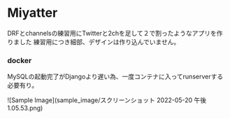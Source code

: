 # Miyatter
DRFとchannelsの練習用にTwitterと2chを足して２で割ったようなアプリを作りました
練習用につき細部、デザインは作り込んでいません。


<h3>docker</h3>
MySQLの起動完了がDjangoより遅い為、一度コンテナに入ってrunserverする必要有り。


![Sample Image](sample_image/スクリーンショット 2022-05-20 午後1.05.53.png)
